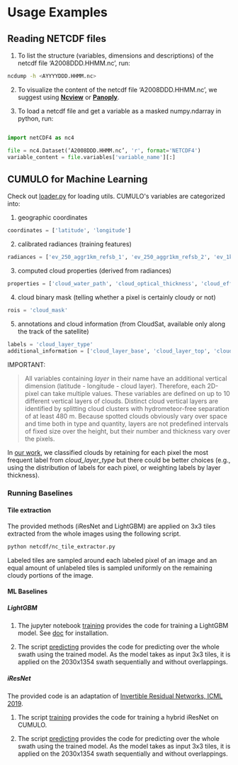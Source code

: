 # Usage Examples

## Reading NETCDF files

1. To list the structure (variables, dimensions and descriptions) of the netcdf file ‘A2008DDD.HHMM.nc’, run:

```bash
ncdump -h <AYYYYDDD.HHMM.nc>
```

2. To visualize the content of the netcdf file ‘A2008DDD.HHMM.nc’, we suggest using [**Ncview**](http://meteora.ucsd.edu/~pierce/ncview_home_page.html) or [**Panoply**](https://www.giss.nasa.gov/tools/panoply/download/).

3. To load a netcdf file and get a variable as a masked numpy.ndarray in python, run:

```python

import netCDF4 as nc4

file = nc4.Dataset(‘A2008DDD.HHMM.nc’, 'r', format='NETCDF4')
variable_content = file.variables['variable_name'][:]

```

## CUMULO for Machine Learning

Check out [loader.py](src/loader.py) for loading utils.
CUMULO's variables are categorized into:

1. geographic coordinates

```python
coordinates = ['latitude', 'longitude']
```

2. calibrated radiances (training features)

```python
radiances = ['ev_250_aggr1km_refsb_1', 'ev_250_aggr1km_refsb_2', 'ev_1km_emissive_29', 'ev_1km_emissive_33', 'ev_1km_emissive_34', 'ev_1km_emissive_35', 'ev_1km_emissive_36', 'ev_1km_refsb_26', 'ev_1km_emissive_27', 'ev_1km_emissive_20', 'ev_1km_emissive_21', 'ev_1km_emissive_22', 'ev_1km_emissive_23']
```

3. computed cloud properties (derived from radiances)

```python
properties = ['cloud_water_path', 'cloud_optical_thickness', 'cloud_effective_radius', 'cloud_phase_optical_properties', 'cloud_top_pressure', 'cloud_top_height', 'cloud_top_temperature', 'cloud_emissivity', 'surface_temperature']
```

4. cloud binary mask (telling whether a pixel is certainly cloudy or not)

```python
rois = 'cloud_mask'
```

5. annotations and cloud information (from CloudSat, available only along the track of the satellite) 

```python
labels = 'cloud_layer_type'
additional_information = ['cloud_layer_base', 'cloud_layer_top', 'cloud_type_quality', 'precipitation_flag']
```

IMPORTANT: 

> All variables containing _layer_ in their name have an additional vertical dimension (latitude - longitude - cloud layer). Therefore, each 2D-pixel can take multiple values.
> These variables are defined on up to 10 different vertical layers of clouds.
> Distinct cloud vertical layers are identified by splitting cloud clusters with hydrometeor-free separation of at least 480 m. Because spotted clouds obviously vary over space and time both in type and quantity, layers are not predefined intervals of fixed size over the height, but their number and thickness vary over the pixels. 


In [our work](https://arxiv.org/abs/1911.04227), we classified clouds by retaining for each pixel the most frequent label from *cloud_layer_type* but there could be better choices (e.g., using the distribution of labels for each pixel, or weighting labels by layer thickness).

### Running Baselines

#### Tile extraction
The provided methods (iResNet and LightGBM) are applied on 3x3 tiles extracted from the whole images using the following script.

``` bash
python netcdf/nc_tile_extractor.py
```

Labeled tiles are sampled around each labeled pixel of an image and an equal amount of unlabeled tiles is sampled uniformly on the remaining cloudy portions of the image.

#### ML Baselines

##### LightGBM

1. The jupyter notebook [training](lgbm.ipynb) provides the code for training a LightGBM model. See [doc](https://lightgbm.readthedocs.io/en/latest/Installation-Guide.html) for installation.

2. The script [predicting](lightgbm_predict.py) provides the code for predicting over the whole swath using the trained model. 
As the model takes as input 3x3 tiles, it is applied on the 2030x1354 swath sequentially and without overlappings.


##### iResNet

The provided code is an adaptation of [Invertible Residual Networks, ICML 2019](https://github.com/jhjacobsen/invertible-resnet). 

1. The script [training](iresnet_training.py) provides the code for training a hybrid iResNet on CUMULO.

1. The script [predicting](iresnet_predict.py) provides the code for predicting over the whole swath using the trained model. 
As the model takes as input 3x3 tiles, it is applied on the 2030x1354 swath sequentially and without overlappings.
